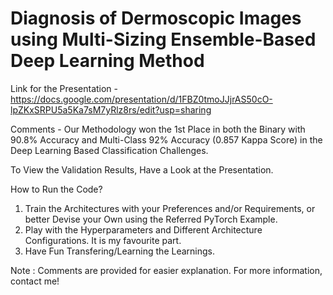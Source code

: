 # Diagnosis of Dermoscopic Images using Multi-Sizing Ensemble-Based Deep Learning Method

Link for the Presentation - https://docs.google.com/presentation/d/1FBZ0tmoJJjrAS50cO-lpZKxSRPU5a5Ka7sM7yRlz8rs/edit?usp=sharing

Comments - Our Methodology won the 1st Place in both the Binary with 90.8% Accuracy and Multi-Class 92% Accuracy (0.857 Kappa Score) in the Deep Learning Based Classification Challenges.

To View the Validation Results, Have a Look at the Presentation.

How to Run the Code?

1. Train the Architectures with your Preferences and/or Requirements, or better Devise your Own using the Referred PyTorch Example.
2. Play with the Hyperparameters and Different Architecture Configurations. It is my favourite part.
3. Have Fun Transfering/Learning the Learnings. 

Note : Comments are provided for easier explanation. For more information, contact me!
